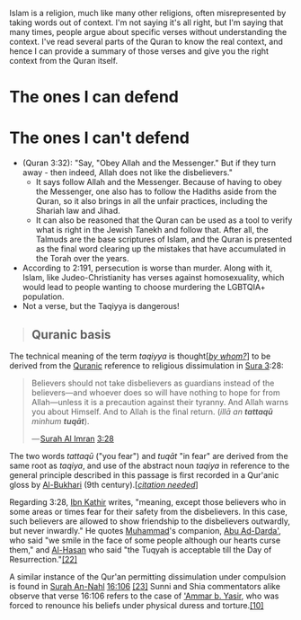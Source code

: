 Islam is a religion, much like many other religions, often misrepresented by taking words out of context. I'm not saying it's all right, but I'm saying that many times, people argue about specific verses without understanding the context. I've read several parts of the Quran to know the real context, and hence I can provide a summary of those verses and give you the right context from the Quran itself.
# The ones I can defend

# The ones I can't defend
- (Quran 3:32): "Say, "Obey Allah and the Messenger." But if they turn away - then indeed, Allah does not like the disbelievers."
	- It says follow Allah and the Messenger. Because of having to obey the Messenger, one also has to follow the Hadiths aside from the Quran, so it also brings in all the unfair practices, including the Shariah law and Jihad.
	- It can also be reasoned that the Quran can be used as a tool to verify what is right in the Jewish Tanekh and follow that. After all, the Talmuds are the base scriptures of Islam, and the Quran is presented as the final word clearing up the mistakes that have accumulated in the Torah over the years.
- According to 2:191, persecution is worse than murder. Along with it, Islam, like Judeo-Christianity has verses against homosexuality, which would lead to people wanting to choose murdering the LGBTQIA+ population.
- Not a verse, but the Taqiyya is dangerous!
>## Quranic basis
>
The technical meaning of the term _taqiyya_ is thought[_[by whom?](https://en.wikipedia.org/wiki/Wikipedia:Manual_of_Style/Words_to_watch#Unsupported_attributions "Wikipedia:Manual of Style/Words to watch")_] to be derived from the [Quranic](https://en.wikipedia.org/wiki/Quran "Quran") reference to religious dissimulation in [Sura 3](https://en.wikipedia.org/wiki/Sura_3 "Sura 3"):28:

> Believers should not take disbelievers as guardians instead of the believers—and whoever does so will have nothing to hope for from Allah—unless it is a precaution against their tyranny. And Allah warns you about Himself. And to Allah is the final return. (_illā an **tattaqū** minhum **tuqāt**_).
> 
> — [Surah Al Imran](https://en.wikipedia.org/wiki/Al_Imran "Al Imran") [3:28](https://quran.com/3?startingVerse=28)

The two words _tattaqū_ ("you fear") and _tuqāt_ "in fear" are derived from the same root as _taqiya_, and use of the abstract noun _taqiya_ in reference to the general principle described in this passage is first recorded in a Qur'anic gloss by [Al-Bukhari](https://en.wikipedia.org/wiki/Muhammad_al-Bukhari "Muhammad al-Bukhari") (9th century).[_[citation needed](https://en.wikipedia.org/wiki/Wikipedia:Citation_needed "Wikipedia:Citation needed")_]

Regarding 3:28, [Ibn Kathir](https://en.wikipedia.org/wiki/Ibn_Kathir "Ibn Kathir") writes, "meaning, except those believers who in some areas or times fear for their safety from the disbelievers. In this case, such believers are allowed to show friendship to the disbelievers outwardly, but never inwardly." He quotes [Muhammad](https://en.wikipedia.org/wiki/Muhammad "Muhammad")'s companion, [Abu Ad-Darda'](https://en.wikipedia.org/wiki/Abu_Ad-Darda%27 "Abu Ad-Darda'"), who said "we smile in the face of some people although our hearts curse them," and [Al-Hasan](https://en.wikipedia.org/wiki/Hasan_ibn_Ali "Hasan ibn Ali") who said "the Tuqyah is acceptable till the Day of Resurrection."[[22]](https://en.wikipedia.org/wiki/Taqiya#cite_note-22)

A similar instance of the Qur'an permitting dissimulation under compulsion is found in [Surah An-Nahl](https://en.wikipedia.org/wiki/An-Nahl "An-Nahl") [16:106](https://quran.com/16?startingVerse=106) [[23]](https://en.wikipedia.org/wiki/Taqiya#cite_note-23) Sunni and Shia commentators alike observe that verse 16:106 refers to the case of ['Ammar b. Yasir](https://en.wikipedia.org/wiki/Ammar_ibn_Yasir "Ammar ibn Yasir"), who was forced to renounce his beliefs under physical duress and torture.[[10]](https://en.wikipedia.org/wiki/Taqiya#cite_note-Virani47-10)